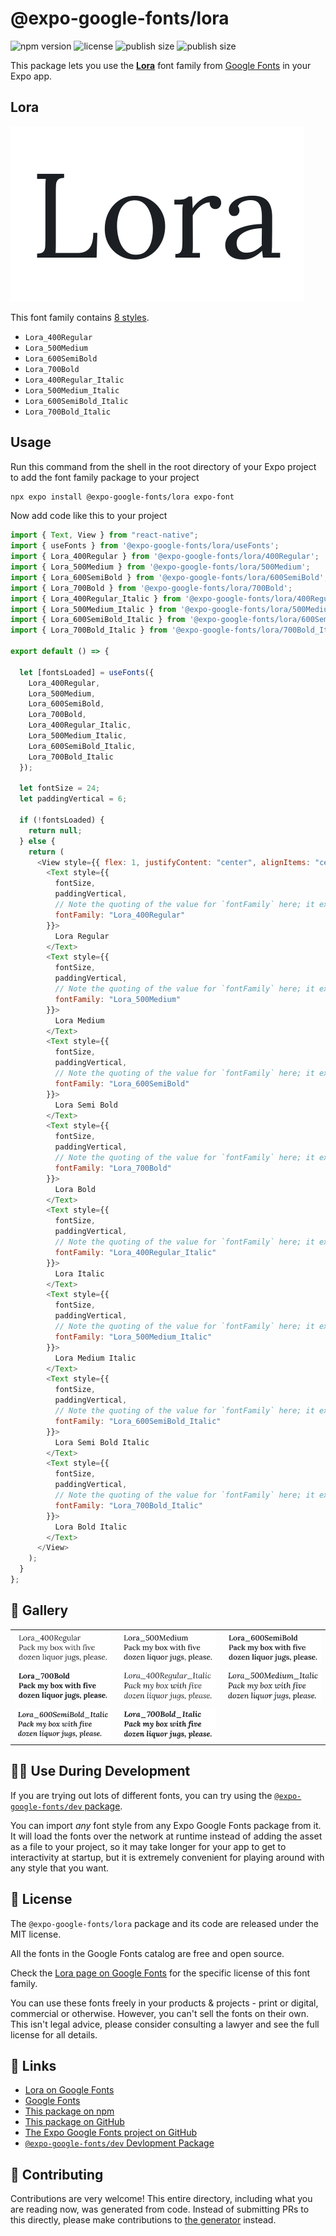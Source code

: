 # @expo-google-fonts/lora

![npm version](https://flat.badgen.net/npm/v/@expo-google-fonts/lora)
![license](https://flat.badgen.net/github/license/expo/google-fonts)
![publish size](https://flat.badgen.net/packagephobia/install/@expo-google-fonts/lora)
![publish size](https://flat.badgen.net/packagephobia/publish/@expo-google-fonts/lora)

This package lets you use the [**Lora**](https://fonts.google.com/specimen/Lora) font family from [Google Fonts](https://fonts.google.com/) in your Expo app.

## Lora

![Lora](./font-family.png)

This font family contains [8 styles](#-gallery).

- `Lora_400Regular`
- `Lora_500Medium`
- `Lora_600SemiBold`
- `Lora_700Bold`
- `Lora_400Regular_Italic`
- `Lora_500Medium_Italic`
- `Lora_600SemiBold_Italic`
- `Lora_700Bold_Italic`

## Usage

Run this command from the shell in the root directory of your Expo project to add the font family package to your project

```sh
npx expo install @expo-google-fonts/lora expo-font
```

Now add code like this to your project

```js
import { Text, View } from "react-native";
import { useFonts } from '@expo-google-fonts/lora/useFonts';
import { Lora_400Regular } from '@expo-google-fonts/lora/400Regular';
import { Lora_500Medium } from '@expo-google-fonts/lora/500Medium';
import { Lora_600SemiBold } from '@expo-google-fonts/lora/600SemiBold';
import { Lora_700Bold } from '@expo-google-fonts/lora/700Bold';
import { Lora_400Regular_Italic } from '@expo-google-fonts/lora/400Regular_Italic';
import { Lora_500Medium_Italic } from '@expo-google-fonts/lora/500Medium_Italic';
import { Lora_600SemiBold_Italic } from '@expo-google-fonts/lora/600SemiBold_Italic';
import { Lora_700Bold_Italic } from '@expo-google-fonts/lora/700Bold_Italic';

export default () => {

  let [fontsLoaded] = useFonts({
    Lora_400Regular, 
    Lora_500Medium, 
    Lora_600SemiBold, 
    Lora_700Bold, 
    Lora_400Regular_Italic, 
    Lora_500Medium_Italic, 
    Lora_600SemiBold_Italic, 
    Lora_700Bold_Italic
  });

  let fontSize = 24;
  let paddingVertical = 6;

  if (!fontsLoaded) {
    return null;
  } else {
    return (
      <View style={{ flex: 1, justifyContent: "center", alignItems: "center" }}>
        <Text style={{
          fontSize,
          paddingVertical,
          // Note the quoting of the value for `fontFamily` here; it expects a string!
          fontFamily: "Lora_400Regular"
        }}>
          Lora Regular
        </Text>
        <Text style={{
          fontSize,
          paddingVertical,
          // Note the quoting of the value for `fontFamily` here; it expects a string!
          fontFamily: "Lora_500Medium"
        }}>
          Lora Medium
        </Text>
        <Text style={{
          fontSize,
          paddingVertical,
          // Note the quoting of the value for `fontFamily` here; it expects a string!
          fontFamily: "Lora_600SemiBold"
        }}>
          Lora Semi Bold
        </Text>
        <Text style={{
          fontSize,
          paddingVertical,
          // Note the quoting of the value for `fontFamily` here; it expects a string!
          fontFamily: "Lora_700Bold"
        }}>
          Lora Bold
        </Text>
        <Text style={{
          fontSize,
          paddingVertical,
          // Note the quoting of the value for `fontFamily` here; it expects a string!
          fontFamily: "Lora_400Regular_Italic"
        }}>
          Lora Italic
        </Text>
        <Text style={{
          fontSize,
          paddingVertical,
          // Note the quoting of the value for `fontFamily` here; it expects a string!
          fontFamily: "Lora_500Medium_Italic"
        }}>
          Lora Medium Italic
        </Text>
        <Text style={{
          fontSize,
          paddingVertical,
          // Note the quoting of the value for `fontFamily` here; it expects a string!
          fontFamily: "Lora_600SemiBold_Italic"
        }}>
          Lora Semi Bold Italic
        </Text>
        <Text style={{
          fontSize,
          paddingVertical,
          // Note the quoting of the value for `fontFamily` here; it expects a string!
          fontFamily: "Lora_700Bold_Italic"
        }}>
          Lora Bold Italic
        </Text>
      </View>
    );
  }
};
```

## 🔡 Gallery


||||
|-|-|-|
|![Lora_400Regular](./400Regular/Lora_400Regular.ttf.png)|![Lora_500Medium](./500Medium/Lora_500Medium.ttf.png)|![Lora_600SemiBold](./600SemiBold/Lora_600SemiBold.ttf.png)||
|![Lora_700Bold](./700Bold/Lora_700Bold.ttf.png)|![Lora_400Regular_Italic](./400Regular_Italic/Lora_400Regular_Italic.ttf.png)|![Lora_500Medium_Italic](./500Medium_Italic/Lora_500Medium_Italic.ttf.png)||
|![Lora_600SemiBold_Italic](./600SemiBold_Italic/Lora_600SemiBold_Italic.ttf.png)|![Lora_700Bold_Italic](./700Bold_Italic/Lora_700Bold_Italic.ttf.png)|||


## 👩‍💻 Use During Development

If you are trying out lots of different fonts, you can try using the [`@expo-google-fonts/dev` package](https://github.com/expo/google-fonts/tree/master/font-packages/dev#readme).

You can import _any_ font style from any Expo Google Fonts package from it. It will load the fonts over the network at runtime instead of adding the asset as a file to your project, so it may take longer for your app to get to interactivity at startup, but it is extremely convenient for playing around with any style that you want.


## 📖 License

The `@expo-google-fonts/lora` package and its code are released under the MIT license.

All the fonts in the Google Fonts catalog are free and open source.

Check the [Lora page on Google Fonts](https://fonts.google.com/specimen/Lora) for the specific license of this font family.

You can use these fonts freely in your products & projects - print or digital, commercial or otherwise. However, you can't sell the fonts on their own. This isn't legal advice, please consider consulting a lawyer and see the full license for all details.

## 🔗 Links

- [Lora on Google Fonts](https://fonts.google.com/specimen/Lora)
- [Google Fonts](https://fonts.google.com/)
- [This package on npm](https://www.npmjs.com/package/@expo-google-fonts/lora)
- [This package on GitHub](https://github.com/expo/google-fonts/tree/master/font-packages/lora)
- [The Expo Google Fonts project on GitHub](https://github.com/expo/google-fonts)
- [`@expo-google-fonts/dev` Devlopment Package](https://github.com/expo/google-fonts/tree/master/font-packages/dev)

## 🤝 Contributing

Contributions are very welcome! This entire directory, including what you are reading now, was generated from code. Instead of submitting PRs to this directly, please make contributions to [the generator](https://github.com/expo/google-fonts/tree/master/packages/generator) instead.
